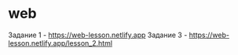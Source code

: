 # web

Задание 1 - https://web-lesson.netlify.app
Задание 3 - https://web-lesson.netlify.app/lesson_2.html
